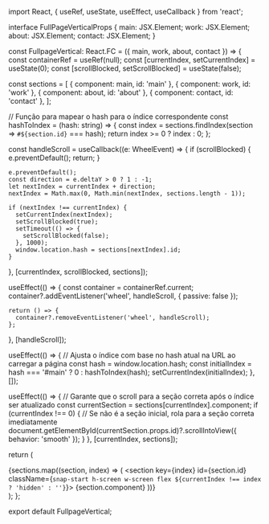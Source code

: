 import React, { useRef, useState, useEffect, useCallback } from 'react';

interface FullPageVerticalProps {
  main: JSX.Element;
  work: JSX.Element;
  about: JSX.Element;
  contact: JSX.Element;
}

const FullpageVertical: React.FC<FullPageVerticalProps> = ({ main, work, about, contact }) => {
  const containerRef = useRef<HTMLDivElement>(null);
  const [currentIndex, setCurrentIndex] = useState(0);
  const [scrollBlocked, setScrollBlocked] = useState(false);

  const sections = [
    { component: main, id: 'main' },
    { component: work, id: 'work' },
    { component: about, id: 'about' },
    { component: contact, id: 'contact' },
  ];

  // Função para mapear o hash para o índice correspondente
  const hashToIndex = (hash: string) => {
    const index = sections.findIndex(section => `#${section.id}` === hash);
    return index >= 0 ? index : 0;
  };

  const handleScroll = useCallback((e: WheelEvent) => {
    if (scrollBlocked) {
      e.preventDefault();
      return;
    }

    e.preventDefault();
    const direction = e.deltaY > 0 ? 1 : -1;
    let nextIndex = currentIndex + direction;
    nextIndex = Math.max(0, Math.min(nextIndex, sections.length - 1));

    if (nextIndex !== currentIndex) {
      setCurrentIndex(nextIndex);
      setScrollBlocked(true);
      setTimeout(() => {
        setScrollBlocked(false);
      }, 1000);
      window.location.hash = sections[nextIndex].id;
    }
  }, [currentIndex, scrollBlocked, sections]);

  useEffect(() => {
    const container = containerRef.current;
    container?.addEventListener('wheel', handleScroll, { passive: false });

    return () => {
      container?.removeEventListener('wheel', handleScroll);
    };
  }, [handleScroll]);

  useEffect(() => {
    // Ajusta o índice com base no hash atual na URL ao carregar a página
    const hash = window.location.hash;
    const initialIndex = hash === '#main' ? 0 : hashToIndex(hash);
    setCurrentIndex(initialIndex);
  }, []);

  useEffect(() => {
    // Garante que o scroll para a seção correta após o índice ser atualizado
    const currentSection = sections[currentIndex].component;
    if (currentIndex !== 0) {
      // Se não é a seção inicial, rola para a seção correta imediatamente
      document.getElementById(currentSection.props.id)?.scrollIntoView({ behavior: 'smooth' });
    }
  }, [currentIndex, sections]);

  return (
    <div ref={containerRef} className="w-screen h-screen overflow-y-auto snap-y snap-mandatory scroll-smooth">
      {sections.map((section, index) => (
        <section key={index} id={section.id} className={`snap-start h-screen w-screen flex ${currentIndex !== index ? 'hidden' : ''}`}>
          {section.component}
        </section>
      ))}
    </div>
  );
};

export default FullpageVertical;
